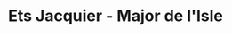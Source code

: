 ---
title: "Ets Jacquier - Major de l'Isle"
url: /quintigny/ets-jacquier-major-de-lisle/
shop: Spirituosen
---
